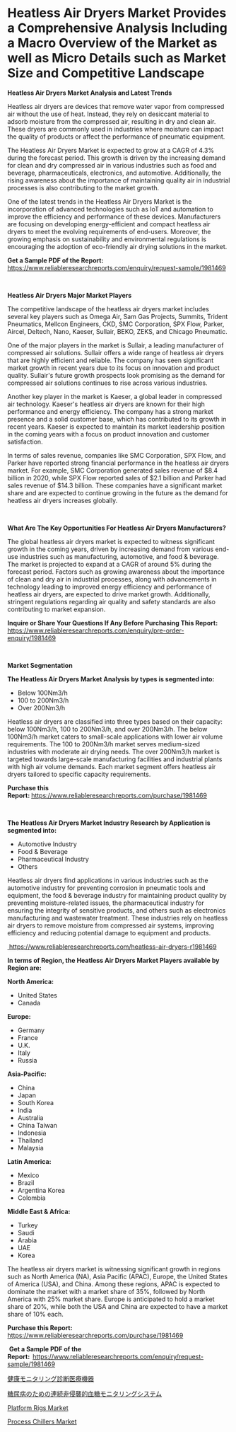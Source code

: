 <p><h1>Heatless Air Dryers Market Provides a Comprehensive Analysis Including a Macro Overview of the Market as well as Micro Details such as Market Size and Competitive Landscape</h1></p><p><strong>Heatless Air Dryers Market Analysis and Latest Trends</strong></p>
<p><p>Heatless air dryers are devices that remove water vapor from compressed air without the use of heat. Instead, they rely on desiccant material to adsorb moisture from the compressed air, resulting in dry and clean air. These dryers are commonly used in industries where moisture can impact the quality of products or affect the performance of pneumatic equipment.</p><p>The Heatless Air Dryers Market is expected to grow at a CAGR of 4.3% during the forecast period. This growth is driven by the increasing demand for clean and dry compressed air in various industries such as food and beverage, pharmaceuticals, electronics, and automotive. Additionally, the rising awareness about the importance of maintaining quality air in industrial processes is also contributing to the market growth.</p><p>One of the latest trends in the Heatless Air Dryers Market is the incorporation of advanced technologies such as IoT and automation to improve the efficiency and performance of these devices. Manufacturers are focusing on developing energy-efficient and compact heatless air dryers to meet the evolving requirements of end-users. Moreover, the growing emphasis on sustainability and environmental regulations is encouraging the adoption of eco-friendly air drying solutions in the market.</p></p>
<p><strong>Get a Sample PDF of the Report:&nbsp;</strong> <a href="https://www.reliableresearchreports.com/enquiry/request-sample/1981469">https://www.reliableresearchreports.com/enquiry/request-sample/1981469</a></p>
<p>&nbsp;</p>
<p><strong>Heatless Air Dryers Major Market Players</strong></p>
<p><p>The competitive landscape of the heatless air dryers market includes several key players such as Omega Air, Sam Gas Projects, Summits, Trident Pneumatics, Mellcon Engineers, CKD, SMC Corporation, SPX Flow, Parker, Aircel, Deltech, Nano, Kaeser, Sullair, BEKO, ZEKS, and Chicago Pneumatic. </p><p>One of the major players in the market is Sullair, a leading manufacturer of compressed air solutions. Sullair offers a wide range of heatless air dryers that are highly efficient and reliable. The company has seen significant market growth in recent years due to its focus on innovation and product quality. Sullair's future growth prospects look promising as the demand for compressed air solutions continues to rise across various industries.</p><p>Another key player in the market is Kaeser, a global leader in compressed air technology. Kaeser's heatless air dryers are known for their high performance and energy efficiency. The company has a strong market presence and a solid customer base, which has contributed to its growth in recent years. Kaeser is expected to maintain its market leadership position in the coming years with a focus on product innovation and customer satisfaction.</p><p>In terms of sales revenue, companies like SMC Corporation, SPX Flow, and Parker have reported strong financial performance in the heatless air dryers market. For example, SMC Corporation generated sales revenue of $8.4 billion in 2020, while SPX Flow reported sales of $2.1 billion and Parker had sales revenue of $14.3 billion. These companies have a significant market share and are expected to continue growing in the future as the demand for heatless air dryers increases globally.</p></p>
<p>&nbsp;</p>
<p><strong>What Are The Key Opportunities For Heatless Air Dryers Manufacturers?</strong></p>
<p><p>The global heatless air dryers market is expected to witness significant growth in the coming years, driven by increasing demand from various end-use industries such as manufacturing, automotive, and food & beverage. The market is projected to expand at a CAGR of around 5% during the forecast period. Factors such as growing awareness about the importance of clean and dry air in industrial processes, along with advancements in technology leading to improved energy efficiency and performance of heatless air dryers, are expected to drive market growth. Additionally, stringent regulations regarding air quality and safety standards are also contributing to market expansion.</p></p>
<p><strong>Inquire or Share Your Questions If Any Before Purchasing This Report:</strong> <a href="https://www.reliableresearchreports.com/enquiry/pre-order-enquiry/1981469">https://www.reliableresearchreports.com/enquiry/pre-order-enquiry/1981469</a></p>
<p>&nbsp;</p>
<p><strong>Market Segmentation</strong></p>
<p><strong>The Heatless Air Dryers Market Analysis by types is segmented into:</strong></p>
<p><ul><li>Below 100Nm3/h</li><li>100 to 200Nm3/h</li><li>Over 200Nm3/h</li></ul></p>
<p><p>Heatless air dryers are classified into three types based on their capacity: below 100Nm3/h, 100 to 200Nm3/h, and over 200Nm3/h. The below 100Nm3/h market caters to small-scale applications with lower air volume requirements. The 100 to 200Nm3/h market serves medium-sized industries with moderate air drying needs. The over 200Nm3/h market is targeted towards large-scale manufacturing facilities and industrial plants with high air volume demands. Each market segment offers heatless air dryers tailored to specific capacity requirements.</p></p>
<p><strong>Purchase this Report:&nbsp;</strong><a href="https://www.reliableresearchreports.com/purchase/1981469">https://www.reliableresearchreports.com/purchase/1981469</a></p>
<p>&nbsp;</p>
<p><strong>The Heatless Air Dryers Market Industry Research by Application is segmented into:</strong></p>
<p><ul><li>Automotive Industry</li><li>Food & Beverage</li><li>Pharmaceutical Industry</li><li>Others</li></ul></p>
<p><p>Heatless air dryers find applications in various industries such as the automotive industry for preventing corrosion in pneumatic tools and equipment, the food & beverage industry for maintaining product quality by preventing moisture-related issues, the pharmaceutical industry for ensuring the integrity of sensitive products, and others such as electronics manufacturing and wastewater treatment. These industries rely on heatless air dryers to remove moisture from compressed air systems, improving efficiency and reducing potential damage to equipment and products.</p></p>
<p><a href="https://www.reliableresearchreports.com/heatless-air-dryers-r1981469">&nbsp;https://www.reliableresearchreports.com/heatless-air-dryers-r1981469</a></p>
<p><strong>In terms of Region, the Heatless Air Dryers Market Players available by Region are:</strong></p>
<p>
    <p> <strong> North America: </strong>
        <ul>
            <li>United States</li>
            <li>Canada</li>
        </ul>
        </p> 
    <p> <strong> Europe: </strong>
        <ul>
            <li>Germany</li>
            <li>France</li>
            <li>U.K.</li>
            <li>Italy</li>
            <li>Russia</li>
        </ul>
        </p> 
    <p> <strong> Asia-Pacific: </strong>
        <ul>
            <li>China</li>
            <li>Japan</li>
            <li>South Korea</li>
            <li>India</li>
            <li>Australia</li>
            <li>China Taiwan</li>
            <li>Indonesia</li>
            <li>Thailand</li>
            <li>Malaysia</li>
        </ul>
        </p> 
    <p> <strong> Latin America: </strong>
        <ul>
            <li>Mexico</li>
            <li>Brazil</li>
            <li>Argentina Korea</li>
            <li>Colombia</li>
        </ul>
        </p> 
    <p> <strong> Middle East & Africa: </strong>
        <ul>
            <li>Turkey</li>
            <li>Saudi</li>
            <li>Arabia</li>
            <li>UAE</li>
            <li>Korea</li>
        </ul>
    </p>
    </p>
<p><p>The heatless air dryers market is witnessing significant growth in regions such as North America (NA), Asia Pacific (APAC), Europe, the United States of America (USA), and China. Among these regions, APAC is expected to dominate the market with a market share of 35%, followed by North America with 25% market share. Europe is anticipated to hold a market share of 20%, while both the USA and China are expected to have a market share of 10% each.</p></p>
<p><strong>Purchase this Report: </strong><a href="https://www.reliableresearchreports.com/purchase/1981469">https://www.reliableresearchreports.com/purchase/1981469</a></p>
<p>&nbsp;<strong>Get a Sample PDF of the Report:&nbsp;&nbsp;</strong><a href="https://www.reliableresearchreports.com/enquiry/request-sample/1981469">https://www.reliableresearchreports.com/enquiry/request-sample/1981469</a></p>
<p><strong></strong></p>
<p><p><a href="https://github.com/AdellaPrice2023/Market-Research-Report-List-1/blob/main/1808258158418.md">健康モニタリング診断医療機器</a></p><p><a href="https://github.com/AbigaleHuel/Market-Research-Report-List-1/blob/main/5807426158419.md">糖尿病のための連続非侵襲的血糖モニタリングシステム</a></p><p><a href="https://github.com/ernidarwin455/Market-Research-Report-List-1/blob/main/platform-rigs-market.md">Platform Rigs Market</a></p><p><a href="https://github.com/rakibtthstu9900/Market-Research-Report-List-1/blob/main/process-chillers-market.md">Process Chillers Market</a></p></p>